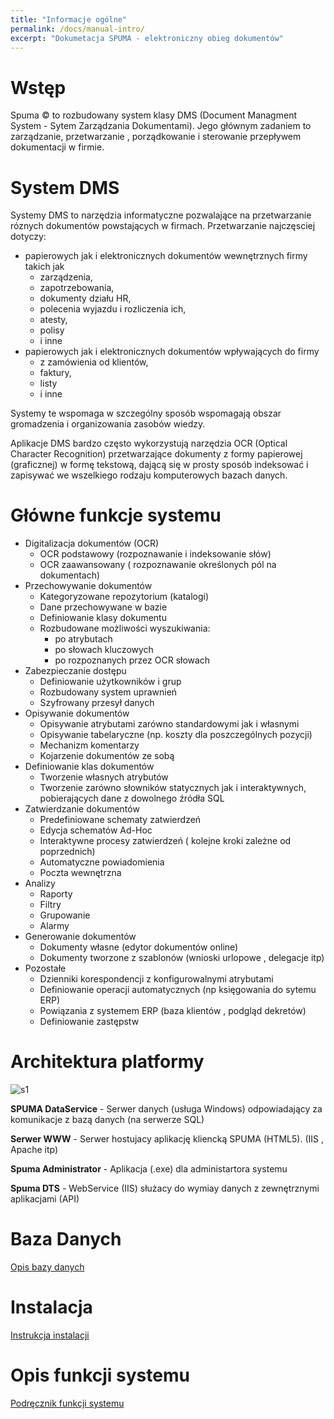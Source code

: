 ```yaml
---
title: "Informacje ogólne"
permalink: /docs/manual-intro/
excerpt: "Dokumetacja SPUMA - elektroniczny obieg dokumentów"
---
```


# Wstęp
Spuma :copyright: to rozbudowany system klasy DMS (Document Managment System - Sytem Zarządzania Dokumentami).
Jego głównym zadaniem to zarządzanie, przetwarzanie , porządkowanie i sterowanie przepływem dokumentacji w firmie.

# System DMS
Systemy DMS to narzędzia informatyczne pozwalające na przetwarzanie róznych dokumentów powstających w firmach. Przetwarzanie najczęsciej dotyczy:
 - papierowych jak i elektronicznych  dokumentów wewnętrznych firmy takich jak
   - zarządzenia,
   - zapotrzebowania,
   - dokumenty działu HR,
   - polecenia wyjazdu i rozliczenia ich,
   - atesty,
   - polisy 
   - i inne
 - papierowych jak i elektronicznych  dokumentów wpływających do firmy
   - z  zamówienia od klientów, 
   - faktury, 
   - listy
   - i inne
   
Systemy te wspomaga w szczególny sposób wspomagają obszar gromadzenia i organizowania zasobów wiedzy.

Aplikacje DMS bardzo często wykorzystują narzędzia OCR (Optical Character Recognition) przetwarzające dokumenty z formy papierowej (graficznej) w formę tekstową, dającą się w prosty sposób indeksować i zapisywać we wszelkiego rodzaju komputerowych bazach danych.

# Główne funkcje systemu
- Digitalizacja dokumentów  (OCR)
	 - OCR podstawowy (rozpoznawanie i indeksowanie słów)
	 - OCR zaawansowany ( rozpoznawanie określonych pól na dokumentach)
 - Przechowywanie dokumentów 
	 - Kategoryzowane repozytorium (katalogi)  
	 - Dane przechowywane w bazie 
	 - Definiowanie  klasy dokumentu
	 - Rozbudowane możliwości wyszukiwania:
		 - po atrybutach
		 - po słowach kluczowych
		 - po rozpoznanych przez  OCR słowach
 - Zabezpieczanie dostępu
	 - Definiowanie użytkowników i grup
	 - Rozbudowany system uprawnień 	 
	 - Szyfrowany przesył danych
 - Opisywanie dokumentów
	 - Opisywanie atrybutami zarówno standardowymi jak i własnymi
	 - Opisywanie tabelaryczne (np. koszty dla poszczególnych pozycji)
	 - Mechanizm komentarzy 
	 - Kojarzenie dokumentów ze sobą
 - Definiowanie klas dokumentów
	 - Tworzenie własnych atrybutów
	 - Tworzenie zarówno słowników statycznych jak i interaktywnych, pobierających dane  z dowolnego źródła SQL
 - Zatwierdzanie dokumentów
	 - Predefiniowane schematy zatwierdzeń
	 - Edycja schematów Ad-Hoc
	 - Interaktywne procesy zatwierdzeń ( kolejne kroki zależne od poprzednich)
	 - Automatyczne powiadomienia
	 - Poczta wewnętrzna
 - Analizy
	 - Raporty
	 - Filtry
	 - Grupowanie
	 - Alarmy
 - Generowanie dokumentów
	 - Dokumenty własne (edytor  dokumentów online) 
	 - Dokumenty tworzone z szablonów (wnioski urlopowe , delegacje itp)
 - Pozostałe
	 - Dzienniki korespondencji z konfigurowalnymi atrybutami
	 - Definiowanie operacji automatycznych (np księgowania do sytemu ERP)
	 - Powiązania z systemem ERP (baza klientów , podgląd dekretów)
	 - Definiowanie zastępstw

# Architektura platformy
![s1](https://user-images.githubusercontent.com/13116051/139230518-bdcea49a-f026-44f9-8741-7542914e810e.png)

**SPUMA DataService** - Serwer danych (usługa Windows) odpowiadający za komunikacje z bazą danych (na serwerze SQL)

**Serwer WWW** - Serwer hostujacy aplikację  kliencką SPUMA (HTML5). (IIS , Apache itp)

**Spuma Administrator** - Aplikacja (.exe) dla administartora systemu

**Spuma DTS** - WebService (IIS) służacy do wymiay danych z zewnętrznymi aplikacjami (API)



# Baza Danych
[Opis bazy danych](../manual-dbhelp/)

# Instalacja
[Instrukcja instalacji](../manual-install/)

# Opis funkcji systemu
[Podręcznik funkcji systemu](../manual-reference/)
